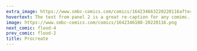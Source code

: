 ```yaml
---
extra_image: https://www.smbc-comics.com/comics/164234663220220116after.png
hovertext: The text from panel 2 is a great re-caption for any comimc.
image: https://www.smbc-comics.com/comics/1642346108-20220116.png
next_comic: flood-4
prev_comic: flood-2
title: Procreate
---
```



